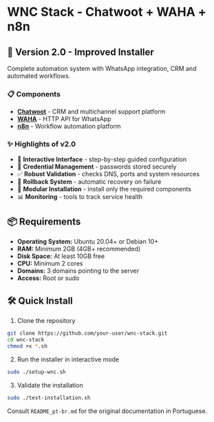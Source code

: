 # WNC Stack - Chatwoot + WAHA + n8n

## 🚀 Version 2.0 - Improved Installer

Complete automation system with WhatsApp integration, CRM and automated workflows.

### 📋 Components

- **[Chatwoot](https://www.chatwoot.com/)** - CRM and multichannel support platform
- **[WAHA](https://waha.devlike.pro/)** - HTTP API for WhatsApp
- **[n8n](https://n8n.io/)** - Workflow automation platform

### ✨ Highlights of v2.0

- 🎨 **Interactive Interface** - step-by-step guided configuration
- 🔐 **Credential Management** - passwords stored securely
- ✅ **Robust Validation** - checks DNS, ports and system resources
- 🔄 **Rollback System** - automatic recovery on failure
- 🚀 **Modular Installation** - install only the required components
- 📊 **Monitoring** - tools to track service health

## 📦 Requirements

- **Operating System:** Ubuntu 20.04+ or Debian 10+
- **RAM:** Minimum 2GB (4GB+ recommended)
- **Disk Space:** At least 10GB free
- **CPU:** Minimum 2 cores
- **Domains:** 3 domains pointing to the server
- **Access:** Root or sudo

## 🛠️ Quick Install

1. Clone the repository
```bash
git clone https://github.com/your-user/wnc-stack.git
cd wnc-stack
chmod +x *.sh
```

2. Run the installer in interactive mode
```bash
sudo ./setup-wnc.sh
```

3. Validate the installation
```bash
sudo ./test-installation.sh
```

Consult `README_pt-br.md` for the original documentation in Portuguese.
